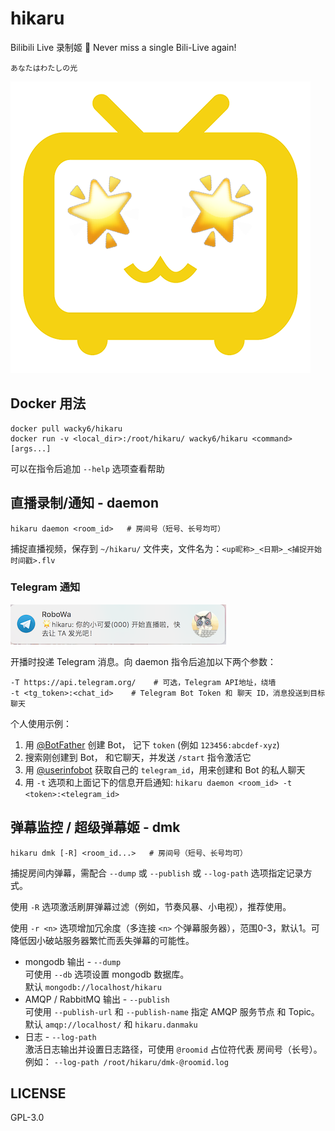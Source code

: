hikaru
===
Bilibili Live 录制姬 🌟 Never miss a single Bili-Live again! 

    あなたはわたしの光

![hikaru](./icon.png)

## Docker 用法 
```shell
docker pull wacky6/hikaru
docker run -v <local_dir>:/root/hikaru/ wacky6/hikaru <command> [args...]
```

可以在指令后追加 `--help` 选项查看帮助

## 直播录制/通知 - daemon
```shell
hikaru daemon <room_id>   # 房间号（短号、长号均可）
```

捕捉直播视频，保存到 `~/hikaru/` 文件夹，文件名为：`<up昵称>_<日期>_<捕捉开始时间戳>.flv`

### Telegram 通知

![Notification Screenshot](./notification.png)

开播时投递 Telegram 消息。向 daemon 指令后追加以下两个参数：
```shell
-T https://api.telegram.org/    # 可选，Telegram API地址，绕墙
-t <tg_token>:<chat_id>    # Telegram Bot Token 和 聊天 ID，消息投送到目标聊天
```

个人使用示例：
1. 用 [@BotFather](https://telegram.me/BotFather) 创建 Bot， 记下 `token` (例如 `123456:abcdef-xyz`)
2. 搜索刚创建到 Bot， 和它聊天，并发送 `/start` 指令激活它
3. 用 [@userinfobot](https://telegram.me/userinfobot) 获取自己的 `telegram_id`，用来创建和 Bot 的私人聊天
4. 用 `-t` 选项和上面记下的信息开启通知: `hikaru daemon <room_id> -t <token>:<telegram_id>`


## 弹幕监控 / 超级弹幕姬 - dmk
```shell
hikaru dmk [-R] <room_id...>   # 房间号（短号、长号均可）
```

捕捉房间内弹幕，需配合 `--dump` 或 `--publish` 或 `--log-path` 选项指定记录方式。 

使用 `-R` 选项激活刷屏弹幕过滤（例如，节奏风暴、小电视），推荐使用。

使用 `-r <n>` 选项增加冗余度（多连接 `<n>` 个弹幕服务器），范围0-3，默认1。可降低因小破站服务器繁忙而丢失弹幕的可能性。

* mongodb 输出 - `--dump` \
  可使用 `--db` 选项设置 mongodb 数据库。\
  默认 `mongodb://localhost/hikaru`
* AMQP / RabbitMQ 输出 - `--publish` \
  可使用 `--publish-url` 和 `--publish-name` 指定 AMQP 服务节点 和 Topic。\
  默认 `amqp://localhost/` 和 `hikaru.danmaku`
* 日志 - `--log-path` \
  激活日志输出并设置日志路径，可使用 `@roomid` 占位符代表 房间号（长号）。\
  例如： `--log-path /root/hikaru/dmk-@roomid.log`


## LICENSE
GPL-3.0
